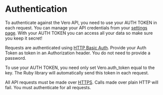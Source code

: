 # Authentication

To authenticate against the Vero API, you need to use your AUTH TOKEN in each request. You can manage your API credentials from your [settings page](https://app.getvero.com/settings/project). With your AUTH TOKEN you can access all your data so make sure you keep it secret!

<p class="lang bash">Requests are authenticated using <a href='https://en.wikipedia.org/wiki/Basic_access_authentication'>HTTP Basic Auth</a>. Provide your Auth Token as token in an Authorization header. You do not need to provide a password.</p>

<p class="lang ruby">To use your AUTH TOKEN, you need only set <span class='code'>Vero.auth_token</span> equal to the key. The Ruby library will automatically send this token in each request.</p>

All API requests must be made over [HTTPS](https://en.wikipedia.org/wiki/HTTPS). Calls made over plain HTTP will fail. You must authenticate for all requests.
